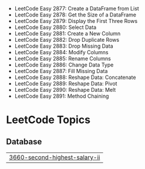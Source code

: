   - LeetCode Easy 2877: Create a DataFrame from List 
  - LeetCode Easy 2878: Get the Size of a DataFrame 
  - LeetCode Easy 2879: Display the First Three Rows
  - LeetCode Easy 2880: Select Data
  - LeetCode Easy 2881: Create a New Column
  - LeetCode Easy 2882: Drop Duplicate Rows
  - LeetCode Easy 2883: Drop Missing Data
  - LeetCode Easy 2884: Modify Columns
  - LeetCode Easy 2885: Rename Columns
  - LeetCode Easy 2886: Change Data Type
  - LeetCode Easy 2887: Fill Missing Data
  - LeetCode Easy 2888: Reshape Data: Concatenate
  - LeetCode Easy 2889: Reshape Data: Pivot
  - LeetCode Easy 2890: Reshape Data: Melt
  - LeetCode Easy 2891: Method Chaining



<!---LeetCode Topics Start-->
# LeetCode Topics
## Database
|  |
| ------- |
| [3660-second-highest-salary-ii](https://github.com/Anou26/My-LeetCode-Pandas-Prep/tree/master/3660-second-highest-salary-ii) |
<!---LeetCode Topics End-->